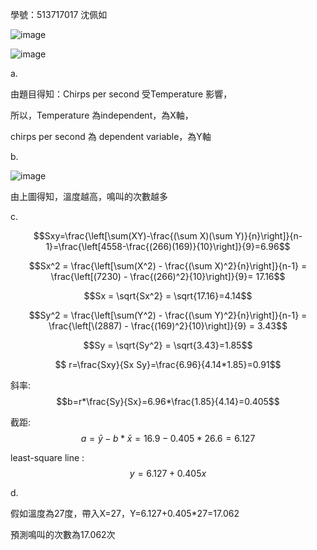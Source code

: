 學號：513717017 沈佩如

![image](https://github.com/user-attachments/assets/71aad8de-8683-4332-ad92-f059e347ba72)

![image](https://github.com/user-attachments/assets/e20ce076-1602-408e-9bb2-339f121f1cb7)

a.

由題目得知：Chirps per second 受Temperature 影響，

所以，Temperature 為independent，為X軸，


chirps per second 為 dependent variable，為Y軸


b.

![image](https://github.com/user-attachments/assets/350db1cb-0b45-4d54-b470-26b361d33bcb)

由上圖得知，溫度越高，鳴叫的次數越多

c.

$$Sxy=\frac{\left[\sum(XY)-\frac{(\sum X)(\sum Y)}{n}\right]}{n-1}=\frac{\left[4558-\frac{(266)(169)}{10}\right]}{9}=6.96$$

$$Sx^2 = \frac{\left[\sum(X^2) - \frac{(\sum X)^2}{n}\right]}{n-1} =  \frac{\left[(7230) - \frac{(266)^2}{10}\right]}{9}= 17.16$$

$$Sx = \sqrt{Sx^2} = \sqrt{17.16}=4.14$$

$$Sy^2 = \frac{\left[\sum(Y^2) - \frac{(\sum Y)^2}{n}\right]}{n-1}  = \frac{\left[\(2887) - \frac{(169)^2}{10}\right]}{9} = 3.43$$

$$Sy = \sqrt{Sy^2} = \sqrt{3.43}=1.85$$

$$ r=\frac{Sxy}{Sx Sy}=\frac{6.96}{4.14*1.85}=0.91$$

斜率: $$b=r*\frac{Sy}{Sx}=6.96*\frac{1.85}{4.14}=0.405$$   

截距: $$a=\bar{y}-b*\bar{x}=16.9-0.405*26.6=6.127$$

least-square line : $$y=6.127+0.405x$$

d.

假如溫度為27度，帶入X=27，Y=6.127+0.405*27=17.062

預測鳴叫的次數為17.062次
